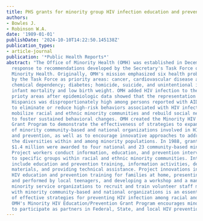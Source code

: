 ```yaml
---
title: PHS grants for minority group HIV infection education and prevention efforts
authors:
- Bowles J.
- Robinson W.A.
date: '1989-01-01'
publishDate: '2024-10-10T14:22:50.145138Z'
publication_types:
- article-journal
publication: '*Public Health Reports*'
abstract: "The Office of Minority Health (OMH) was established in December 1985 in
  response to recommendations developed by the Secretary's Task Force on Black and
  Minority Health. Originally, OMH's mission emphasized six health problems identified
  by the Task Force as priority areas: cancer, cardiovascular disease and stroke;
  chemical dependency; diabetes; homicide, suicide, and unintentional injuries; and
  infant mortality and low birth weight. OMH added HIV infection to the six health
  prioty areas after epidemiologic data showed that the representation of blacks and
  Hispanics was disproportionately high among persons reported with AIDS. Strategies
  to eliminate or reduce high-risk behaviors associated with HIV infection need to
  mobilize racial and ethnic minority communities and rebuild social networks in order
  to foster sustained behavioral changes. OMH created the Minority HIV Education/Prevention
  Grant Program to demonstrate the effectiveness of strategies to expand the activities
  of minority community-based and national organizations involved in HIV education
  and prevention, as well as to encourage innovative approaches to address appropriately
  the diversities within and among minority populations. In 1988, grants totalling
  $1.4 million were awarded to four national and 23 community-based minority organizations.
  Project workers conduct information, education, and prevention interventions directed
  to specific groups within racial and ethnic minority communities. Interventions
  include education and prevention training, information activities, developing educational
  materials, and providing technical assistance. Project innovations include conducting
  HIV education and prevention training for families at home, presenting a play produced
  and performed by local teenagers, and developing a workshop and a manual to help
  minority service organizations to recruit and train volunteer staff members. Working
  with minority community-based and national organizations is an essential component
  of effective strategies for preventing HIV infection among racial and ethnic minorities.
  OMH's Minority HIV Education/Prevention Grant Program encourages minority groups
  to participate as partners in Federal, State, and local HIV prevention efforts."
---
```

